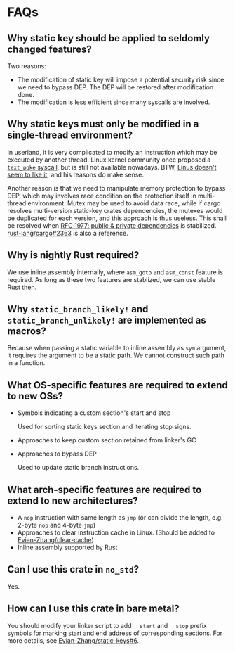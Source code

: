 # FAQs

## Why static key should be applied to seldomly changed features?

Two reasons:

* The modification of static key will impose a potential security risk since we need to bypass DEP. The DEP will be restored after modification done.
* The modification is less efficient since many syscalls are involved.

## Why static keys must only be modified in a single-thread environment?

In userland, it is very complicated to modify an instruction which may be executed by another thread. Linux kernel community once proposed a [`text_poke` syscall](https://lwn.net/Articles/574309/), but is still not available nowadays. BTW, [Linus doesn't seem to like it](https://lore.kernel.org/lkml/CA+55aFzr9ZKcGfT_Q31T9_vuCcmWxGCh0wixuZqt7VhjxxYU9g@mail.gmail.com/), and his reasons do make sense.

Another reason is that we need to manipulate memory protection to bypass DEP, which may involves race condition on the protection itself in multi-thread environment. Mutex may be used to avoid data race, while if cargo resolves multi-version static-key crates dependencies, the mutexes would be duplicated for each version, and this approach is thus useless. This shall be resolved when [RFC 1977: public & private dependencies](https://github.com/rust-lang/rust/issues/44663) is stabilized. [rust-lang/cargo#2363](https://github.com/rust-lang/cargo/issues/2363) is also a reference.

## Why is nightly Rust required?

We use inline assembly internally, where `asm_goto` and `asm_const` feature is required. As long as these two features are stablized, we can use stable Rust then.

## Why `static_branch_likely!` and `static_branch_unlikely!` are implemented as macros?

Because when passing a static variable to inline assembly as `sym` argument, it requires the argument to be a static path. We cannot construct such path in a function.

## What OS-specific features are required to extend to new OSs?

* Symbols indicating a custom section's start and stop

    Used for sorting static keys section and iterating stop signs.
* Approaches to keep custom section retained from linker's GC
* Approaches to bypass DEP

    Used to update static branch instructions.

## What arch-specific features are required to extend to new architectures?

* A `nop` instruction with same length as `jmp` (or can divide the length, e.g. 2-byte `nop` and 4-byte `jmp`)
* Approaches to clear instruction cache in Linux. (Should be added to [Evian-Zhang/clear-cache](https://github.com/Evian-Zhang/clear-cache))
* Inline assembly supported by Rust

## Can I use this crate in `no_std`?

Yes.

## How can I use this crate in bare metal?

You should modify your linker script to add `__start` and `__stop` prefix symbols for marking start and end address of corresponding sections. For more details, see [Evian-Zhang/static-keys#6](https://github.com/Evian-Zhang/static-keys/pull/6).

